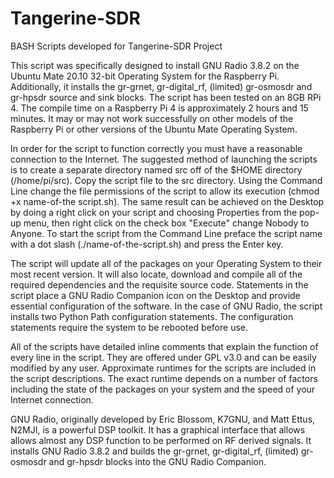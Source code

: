 # Tangerine-SDR
BASH Scripts developed for Tangerine-SDR Project

This script was specifically designed to install GNU Radio 3.8.2 on the Ubuntu Mate 20.10 32-bit Operating System for the Raspberry Pi.  Additionally, it installs the gr-grnet, gr-digital_rf, (limited) gr-osmosdr and gr-hpsdr source and sink blocks. The script has been tested on an 8GB RPi 4.  The compile time on a Raspberry Pi 4 is approximately 2 hours and 15 minutes.  It may or may not work successfully on other models of the Raspberry Pi or other versions of the Ubuntu Mate Operating System. 

In order for the script to function correctly you must have a reasonable connection to the Internet.  The suggested method of launching the scripts is to create a separate directory named src off of the $HOME directory (/home/pi/src).  Copy the script file to the src directory.  Using the Command Line change the file permissions of the script to allow its execution (chmod +x name-of-the script.sh).  The same result can be achieved on the Desktop by doing a right click on your script and choosing Properties from the pop-up menu, then right click on the check box "Execute" change Nobody to Anyone.  To start the script from the Command Line preface the script name with a dot slash (./name-of-the-script.sh) and press the Enter key.  

The script will update all of the packages on your Operating System to their most recent version.  It will also locate, download and compile all of the required dependencies and the requisite source code.  Statements in the script place a GNU Radio Companion icon on the Desktop and provide essential configuration of the software.  In the case of GNU Radio, the script installs two Python Path configuration statements.  The configuration statements require the system to be rebooted before use.

All of the scripts have detailed inline comments that explain the function of every line in the script.  They are offered under GPL v3.0 and can be easily modified by any user.  Approximate runtimes for the scripts are included in the script descriptions.  The exact runtime depends on a number of factors including the state of the packages on your system and the speed of your Internet connection.

GNU Radio, originally developed by Eric Blossom, K7GNU, and Matt Ettus, N2MJI, is a powerful DSP toolkit. It has a graphical interface that allows allows almost any DSP function to be performed on RF derived signals. It installs GNU Radio 3.8.2 and builds the gr-grnet, gr-digital_rf, (limited) gr-osmosdr and gr-hpsdr blocks into the GNU Radio Companion.



